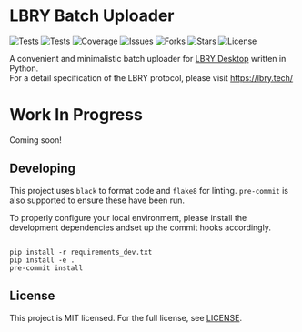 # LBRY Batch Uploader

![Tests](https://github.com/thk-cheng/lbry_batch_uploader/actions/workflows/workflow.yml/badge.svg)
![Tests](https://github.com/thk-cheng/lbry_batch_uploader/actions/workflows/pre-commit.yaml/badge.svg)
![Coverage](https://img.shields.io/codecov/c/gh/thk-cheng/lbry_batch_uploader)
![Issues](https://img.shields.io/github/issues/thk-cheng/lbry_batch_uploader)
![Forks](https://img.shields.io/github/forks/thk-cheng/lbry_batch_uploader)
![Stars](https://img.shields.io/github/stars/thk-cheng/lbry_batch_uploader)
![License](https://img.shields.io/github/license/thk-cheng/lbry_batch_uploader)

A convenient and minimalistic batch uploader for [LBRY Desktop](https://lbry.com/get) written in Python.\
For a detail specification of the LBRY protocol, please visit https://lbry.tech/

# Work In Progress

Coming soon!

## Developing

This project uses ``black`` to format code and ``flake8`` for linting. ``pre-commit`` is also supported to ensure these have been run.

To properly configure your local environment, please install the development dependencies andset up the commit hooks accordingly.

```shell

pip install -r requirements_dev.txt
pip install -e .
pre-commit install

```

## License

This project is MIT licensed. For the full license, see [LICENSE](LICENSE).

<!---
## Installation

Install through pip

```shell

pip install lbry_batch_uploader

```

## Dependencies

- [requests]()

## Usage

### Unix-like (Linux/BSD/macOS)

1. Make sure LBRY Desktop is up and running. **DO NOT CLOSE THE APP WHILE THE SCRIPT IS RUNNING**.

2. Open a new terminal session and cd into the designated directory that stores the videos:

```bash

cd "path/to/directory"

```

3. Run the following command:

```bash

lbry_batch_uploader -i [ID] -n [Name] -p [price_in_lbc] -b [bid_ammount] -t [tag1,tag2,...] -e [file_ext1,file_ext2,...]

```

## Options

```

-i, --channel_id ID                          Specify the channel's claim ID, used for determining the upload location 

-n, --channel_name Name                      Specify the channel name, used for saving the uploaded video link

-p, --price PRICE                            Set the price (in LBC) for all videos, default is free

-b, --bid BID                                Set the bid (in LBC) for all videos, default is 0.00001

-t, --tags tag1,tag2,...                     Specify the tags for all videos, which are separated by ","

-e, --exclude file_ext1, file_ext2,...       Indicate which types of file should be excluded from upload (e.g. jpg,txt,...)

```
-->
